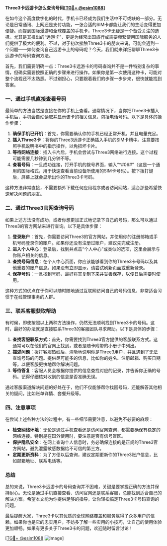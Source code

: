 **Three3卡远游卡怎么查询号码[[TG💪+ @esim1088](https://t.me/s/esim1088)]**

在如今这个高度数字化的时代，手机卡已经成为我们生活中不可或缺的一部分。无论是日常通讯、上网还是支付功能，一张合适的SIM卡都能让我们的生活变得更加便捷。而提到国际漫游和全球覆盖的手机卡，Three3卡无疑是一个备受关注的选择。尤其是其推出的“远游卡”，更是为经常出国旅行或需要频繁使用国际服务的人们提供了极大的便利。不过，对于初次接触Three3卡的朋友来说，可能会遇到一个问题——如何查询自己远游卡上的号码呢？今天，我们就来详细聊聊Three3卡远游卡的号码查询方法。

首先，我们需要明确一点：Three3卡远游卡的号码查询并不是一件特别复杂的事情，但确实需要按照正确的步骤来进行操作。如果你是第一次使用这种卡，可能对整个流程还不太熟悉。不过别担心，只要跟着我们的步骤一步步来，很快就能找到答案。

### 一、通过手机直接查看号码

最简单的方法当然是直接在你的手机上查看。通常情况下，当你把Three3卡插入手机后，手机会自动读取并显示该卡的相关信息，包括电话号码。以下是具体的操作步骤：

1. **确保手机已开机**：首先，你需要确认你的手机已经正常开机，并且电量充足。
2. **插入Three3卡**：将你的Three3远游卡正确插入手机的SIM卡槽中。注意要按照手机说明书中的指示操作，以免损坏卡片。
3. **等待网络连接**：插入卡片后，手机会尝试与Three3网络进行连接。这个过程可能需要几秒钟到几分钟不等。
4. **查看号码**：一旦成功连接，打开手机的拨号界面，输入“*#06#”（这是一个通用的国际格式，用于快速查看当前设备所使用的SIM卡号码）。按下拨打键后，屏幕上就会显示出你的Three3卡号码。

这种方法非常直接，不需要额外下载任何应用程序或者访问网站，适合那些希望快速解决问题的朋友。

### 二、通过Three3官网查询号码

如果上述方法没有成功，或者你想更加正式地记录下自己的号码，那么可以通过Three3的官方网站来进行查询。以下是具体步骤：

1. **登录账户**：首先，你需要访问Three3的官方网站，并使用你的注册邮箱或手机号码登录你的账户。如果你还没有注册过账户，建议先完成注册。
2. **进入个人中心**：登录后，找到并点击“个人中心”或类似的选项，这里会展示与你账户相关的信息。
3. **查找号码信息**：在个人中心页面，你应该能够看到你的Three3卡号码以及其他重要的账户信息。如果没有立即显示，请尝试刷新页面或重新登录。
4. **保存号码**：一旦找到号码，最好将其复制下来并妥善保存，以便日后需要时使用。

这种方式的优点在于你可以随时随地通过互联网访问自己的号码信息，非常适合习惯于在线管理事务的人群。

### 三、联系客服获取帮助

有时候，即使按照以上两种方法操作，仍然无法顺利找到Three3卡的号码。这时，最好的办法就是直接联系Three3的客服团队寻求帮助。以下是具体的步骤：

1. **查找客服联系方式**：首先，你需要找到Three3官方提供的客服联系方式。这通常可以在他们的官网上找到，或者是随卡附带的小册子中列出。
2. **描述问题**：拨打客服热线后，清晰地说明你是Three3用户，并且遇到了无法查询号码的问题。提供尽可能多的信息，比如你的姓名、注册邮箱、购买日期等，以便客服更快地帮你解决问题。
3. **等待答复**：客服人员会根据你提供的信息查找对应的记录，并告诉你正确的号码。记得仔细核对收到的信息是否准确无误。

通过客服渠道解决问题的好处在于，他们不仅能够帮你找回号码，还能解答其他相关的疑问，比如账单详情、套餐升级等。

### 四、注意事项

在尝试上述各种方法的过程中，有一些细节需要注意，以避免不必要的麻烦：

- **检查网络环境**：无论是通过手机查看还是访问官网查询，都需要确保有稳定的网络连接。特别是在国外使用时，要注意是否有信号盲区。
- **保护隐私安全**：在网上查询个人信息时，务必确保连接的是正规的Three3官方网站，避免泄露敏感数据给不可信的第三方。
- **定期更新资料**：为了方便以后查询，建议定期更新你的Three3账户信息，比如邮箱地址、联系电话等。

### 总结

总的来说，Three3卡远游卡的号码查询并不困难，关键是要掌握正确的方法并保持耐心。无论是通过手机直接查看、访问官网还是联系客服，总能找到适合自己的解决方案。希望本文能为你提供足够的指导，让你轻松搞定Three3卡号码查询的问题。

最后提醒大家，Three3卡以其优质的全球网络覆盖和服务赢得了众多用户的信赖。如果你也是它的忠实用户，不妨多了解一些实用的小技巧，让自己的使用体验更加顺畅。如果有更多关于Three3卡的问题，欢迎随时留言讨论！

[[TG💪+ @esim1088](https://t.me/s/esim1088) ![Image](https://i.postimg.cc/4NQfJmqS/Snipaste-2025-05-13-00-14-12.png)]